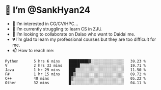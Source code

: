 # 👋 I’m @SankHyan24

- 👀 I’m interested in CG/CV/HPC...
- 🌱 I’m currently struggling to learn CS in ZJU.
- 💞️ I’m looking to collaborate on Dalao who want to Daidai me.
- 💔 I’m glad to learn my professional courses but they are too difficult for me.
- 📫 How to reach me:


<!---
SankHyan24/SankHyan24 is a ✨ special ✨ repository because its `README.md` (this file) appears on your GitHub profile.
You can click the Preview link to take a look at your changes.
--->
<!--START_SECTION:waka-->

```text
Python       5 hrs 6 mins    █████████▓░░░░░░░░░░░░░░░   39.23 %
V            2 hrs 33 mins   █████░░░░░░░░░░░░░░░░░░░░   19.71 %
Java         1 hr 29 mins    ███░░░░░░░░░░░░░░░░░░░░░░   11.50 %
F#           1 hr 15 mins    ██▒░░░░░░░░░░░░░░░░░░░░░░   09.72 %
C++          40 mins         █▒░░░░░░░░░░░░░░░░░░░░░░░   05.22 %
Other        32 mins         █░░░░░░░░░░░░░░░░░░░░░░░░   04.11 %
```

<!--END_SECTION:waka-->

